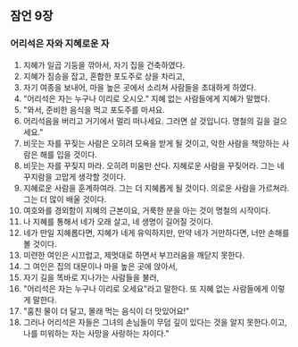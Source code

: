 ## 잠언 9장

### 어리석은 자와 지혜로운 자
1. 지혜가 일곱 기둥을 깎아서, 자기 집을 건축하였다.
2. 지혜가 짐승을 잡고, 혼합한 포도주로 상을 차리고,
3. 자기 여종을 보내어, 마을 높은 곳에서 소리쳐 사람들을 초대하게 하였다.
4. "어리석은 자는 누구나 이리로 오시오." 지혜 없는 사람들에게 지혜가 말했다.
5. "와서, 준비한 음식을 먹고 포도주를 마셔요.
6. 어리석음을 버리고 거기에서 멀리 떠나세요. 그러면 살 것입니다. 명철의 길을 걸으세요."
7. 비웃는 자를 꾸짖는 사람은 오히려 모욕을 받게 될 것이고, 악한 사람을 책망하는 사람은 해를 입을 것이다.
8. 비웃는 자를 꾸짖지 마라. 오히려 미움만 산다. 지혜로운 사람을 꾸짖어라. 그는 네 꾸지람을 고맙게 생각할 것이다.
9. 지혜로운 사람을 훈계하여라. 그는 더 지혜롭게 될 것이다. 의로운 사람을 가르쳐라. 그는 더 많이 배울 것이다.
10. 여호와를 경외함이 지혜의 근본이요, 거룩한 분을 아는 것이 명철의 시작이다.
11. 나 지혜를 통해서 네가 오래 살고, 네 생명이 길어질 것이다.
12. 네가 만일 지혜롭다면, 지혜가 네게 유익하지만, 만약 네가 거만하다면, 너만 손해를 볼 것이다.
13. 미련한 여인은 시끄럽고, 제멋대로 하면서 부끄러움을 깨닫지 못한다.
14. 그 여인은 집의 대문이나 마을 높은 곳에 앉아서,
15. 자기 길을 똑바로 지나가는 사람들을 불러,
16. "어리석은 자는 누구나 이리로 오세요"라고 말한다. 또 지혜 없는 사람들에게 이렇게 말한다.
17. "훔친 물이 더 달고, 몰래 먹는 음식이 더 맛있어요!"
18. 그러나 어리석은 자들은 그녀의 손님들이 무덤 깊이 있다는 것을 알지 못한다.이고, 나를 미워하는 자는 사망을 사랑하는 자이다."